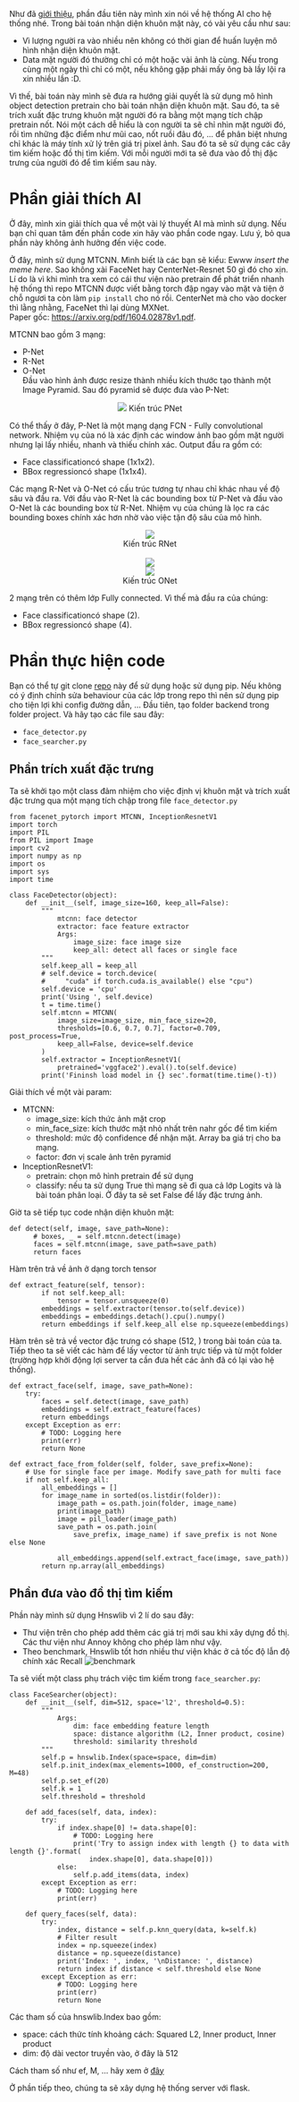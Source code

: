 Như đã [giới thiệu](https://viblo.asia/p/he-thong-phat-gao-nhan-dien-khuon-mat-aWj5372w56m), phần đầu tiên này mình xin nói về hệ thống AI cho hệ thống nhé.
Trong bài toán nhận diện khuôn mặt này, có vài yêu cầu như sau: 
- Vì lượng người ra vào nhiều nên không có thời gian để huấn luyện mô hình nhận diện khuôn mặt.
- Data mặt người đó thường chỉ có một hoặc vài ảnh là cùng. Nếu trong cùng một ngày thì chỉ có một, nếu không gặp phải mấy ông bà lầy lội ra xin nhiều lần :D.

Vì thế, bài toán này mình sẽ đưa ra hướng giải quyết là sử dụng mô hình object detection pretrain cho bài toán nhận diện khuôn mặt. Sau đó, ta sẽ trích xuất đặc trưng khuôn mặt người đó ra bằng một mạng tích chập pretrain nốt. Nói một cách dễ hiểu là con người ta sẽ chỉ nhìn mặt người đó, rồi tìm những đặc điểm như mũi cao, nốt ruồi đâu đó, ... để phân biệt nhưng chỉ khác là máy tính xử lý trên giá trị pixel ảnh. Sau đó ta sẽ sử dụng các cây tìm kiếm hoặc đồ thị tìm kiếm. Với mỗi người mới ta sẽ đưa vào đồ thị đặc trưng của người đó để tìm kiếm sau này.
# Phần giải thích AI
Ở đây, mình xin giải thích qua về một vài lý thuyết AI mà mình sử dụng. Nếu bạn chỉ quan tâm đến phần code xin hãy vào phần code ngay. Lưu ý, bỏ qua phần này không ảnh hưởng đến việc code.

Ở đây, mình sử dụng MTCNN. Mình biết là các bạn sẽ kiểu: Ewww *insert the meme here*.  Sao không xài FaceNet hay CenterNet-Resnet 50 gì đó cho xịn. Lí do là vì khi mình tra xem có cái thư viện nào pretrain để phát triển nhanh hệ thống thì repo MTCNN được viết bằng torch đập ngay vào mặt và tiện ở chỗ ngươi ta còn làm `pip install` cho nó rồi. CenterNet mà cho vào docker thì lằng nhằng, FaceNet thì lại dùng MXNet.<br />
Paper gốc: https://arxiv.org/pdf/1604.02878v1.pdf.

MTCNN bao gồm 3 mạng: 
* P-Net
* R-Net
* O-Net
<br>Đầu vào hình ảnh được resize thành nhiều kích thước tạo thành một Image Pyramid. Sau đó pyramid sẽ được đưa vào P-Net:
<p align="center">
<img src="https://miro.medium.com/max/1134/1*Ey4E1ZreYY8F_GiXLVCD_Q.png">
Kiến trúc PNet
 </p>
Có thể thấy ở đây, P-Net là một mạng dạng FCN - Fully convolutional network. Nhiệm vụ của nó là xác định các window ảnh  bao gồm mặt người nhưng lại lấy nhiều, nhanh và thiếu chính xác. Output đầu ra gồm có:

* Face classificationcó shape (1x1x2).
* BBox regressioncó shape (1x1x4).

Các mạng R-Net và O-Net có cấu trúc tương tự nhau chỉ khác nhau về độ sâu và đầu ra. Với đầu vào R-Net là các bounding box từ P-Net và đầu vào O-Net là các bounding box từ R-Net. Nhiệm vụ của chúng là lọc ra các bounding boxes chính xác hơn nhờ vào việc tặn độ sâu của mô hình.
<p align="center">
<img src="https://miro.medium.com/max/1050/1*5KNvVDQHpsquv5yinnTDWw.png">
<br>Kiến trúc RNet<br><br>
 <img src="https://miro.medium.com/max/996/1*BT6XlTxVjqaNSj87iDFjcg.png"><br>
 <img src="https://miro.medium.com/max/992/1*eBiydaqk2HU36P0LcUbGzA.png"> 
<br>Kiến trúc ONet<br>
 </p>
 2 mạng trên có thêm lớp Fully connected. Vì thế mà đầu ra của chúng:
 
* Face classificationcó shape (2).
* BBox regressioncó shape (4).

# Phần thực hiện code
Bạn có thể tự git clone [repo](https://github.com/timesler/facenet-pytorch) này để sử dụng hoặc sử dụng pip. Nếu không có ý định chỉnh sửa behaviour của các lớp trong repo thì nên sử dụng pip cho tiện lợi khi config đường dẫn, ... 
Đầu tiên, tạo folder backend trong folder project. Và hãy tạo các file sau đây:

- `face_detector.py`
- `face_searcher.py`
## Phần trích xuất đặc trưng
Ta sẽ khởi tạo một class đảm nhiệm cho việc định vị khuôn mặt và trích xuất đặc trưng qua một mạng tích chập trong file `face_detector.py`

```
from facenet_pytorch import MTCNN, InceptionResnetV1
import torch
import PIL
from PIL import Image
import cv2
import numpy as np
import os
import sys
import time

class FaceDetector(object):
    def __init__(self, image_size=160, keep_all=False):
        """
            mtcnn: face detector
            extractor: face feature extractor
            Args:
                image_size: face image size
                keep_all: detect all faces or single face
        """
        self.keep_all = keep_all
        # self.device = torch.device(
        #     "cuda" if torch.cuda.is_available() else "cpu")
        self.device = 'cpu'
        print('Using ', self.device)
        t = time.time()
        self.mtcnn = MTCNN(
            image_size=image_size, min_face_size=20,
            thresholds=[0.6, 0.7, 0.7], factor=0.709, post_process=True,
            keep_all=False, device=self.device
        )
        self.extractor = InceptionResnetV1(
            pretrained='vggface2').eval().to(self.device)
        print('Fininsh load model in {} sec'.format(time.time()-t))
```
Giải thích về một vài param:
- MTCNN:
    - image_size: kích thức ảnh mặt crop
    - min_face_size: kích thước mặt nhỏ nhất trên nahr gốc để tìm kiếm
    - threshold: mức độ confidence để nhận mặt. Array ba giá trị cho ba mạng.
    - factor: đơn vị scale ảnh trên pyramid
- InceptionResnetV1:
    - pretrain: chọn mô hình pretrain để sử dụng
    - classify: nếu ta sử dụng True thì mạng sẽ đi qua cả lớp Logits và là bài toán phân loại. Ở đây ta sẽ set False để lấy đặc trưng ảnh.
  
 Giờ ta sẽ tiếp tục code nhận diện khuôn mặt:
  ```
def detect(self, image, save_path=None):
        # boxes, _ = self.mtcnn.detect(image)
        faces = self.mtcnn(image, save_path=save_path)
        return faces
```
Hàm trên trả về ảnh ở dạng torch tensor
```
def extract_feature(self, tensor):
        if not self.keep_all:
            tensor = tensor.unsqueeze(0)
        embeddings = self.extractor(tensor.to(self.device))
        embeddings = embeddings.detach().cpu().numpy()
        return embeddings if self.keep_all else np.squeeze(embeddings)
```
Hàm trên sẽ trả về vector đặc trưng có shape (512, ) trong bài toán của ta. Tiếp theo ta sẽ viết các hàm để lấy vector từ ảnh trực tiếp và từ một folder (trường hợp khởi động lợi server ta cần đưa hết các ảnh đã có lại vào hệ thống).
```
def extract_face(self, image, save_path=None):
    try:
        faces = self.detect(image, save_path)
        embeddings = self.extract_feature(faces)
        return embeddings
    except Exception as err:
        # TODO: Logging here
        print(err)
        return None

def extract_face_from_folder(self, folder, save_prefix=None):
    # Use for single face per image. Modify save_path for multi face
    if not self.keep_all:
        all_embeddings = []
        for image_name in sorted(os.listdir(folder)):
            image_path = os.path.join(folder, image_name)
            print(image_path)
            image = pil_loader(image_path)
            save_path = os.path.join(
                save_prefix, image_name) if save_prefix is not None else None

            all_embeddings.append(self.extract_face(image, save_path))
        return np.array(all_embeddings)
```
## Phần đưa vào đồ thị tìm kiếm
Phần này mình sử dụng Hnswlib vì 2 lí do sau đây:
- Thư viện trên cho phép add thêm các giá trị mới sau khi xây dựng đồ thị. Các thư viện như Annoy không cho phép làm như vậy.
- Theo benchmark, Hnswlib tốt hơn nhiều thư viện khác ở cả tốc độ lẫn độ chính xác Recall
![benchmark](https://camo.githubusercontent.com/027adff014f63209dba16e348304d523fb33812e/68747470733a2f2f7261772e6769746875622e636f6d2f6572696b6265726e2f616e6e2d62656e63686d61726b732f6d61737465722f726573756c74732f676c6f76652d3130302d616e67756c61722e706e67) 

Ta sẽ viết một class phụ trách việc tìm kiếm trong  `face_searcher.py`:
```
class FaceSearcher(object):
    def __init__(self, dim=512, space='l2', threshold=0.5):
        """
            Args:
                dim: face embedding feature length
                space: distance algorithm (L2, Inner product, cosine)
                threshold: similarity threshold
        """
        self.p = hnswlib.Index(space=space, dim=dim)
        self.p.init_index(max_elements=1000, ef_construction=200, M=48)
        self.p.set_ef(20)
        self.k = 1
        self.threshold = threshold

    def add_faces(self, data, index):
        try:
            if index.shape[0] != data.shape[0]:
                # TODO: Logging here
                print('Try to assign index with length {} to data with length {}'.format(
                    index.shape[0], data.shape[0]))
            else:
                self.p.add_items(data, index)
        except Exception as err:
            # TODO: Logging here
            print(err)

    def query_faces(self, data):
        try:
            index, distance = self.p.knn_query(data, k=self.k)
            # Filter result
            index = np.squeeze(index)
            distance = np.squeeze(distance)
            print('Index: ', index, '\nDistance: ', distance)
            return index if distance < self.threshold else None
        except Exception as err:
            # TODO: Logging here
            print(err)
            return None
```
Các tham số của hnswlib.Index bao gồm:

- space: cách thức tính khoảng cách: Squared L2, Inner product, Inner product
- dim: độ dài vector truyền vào, ở đây là 512

Cách tham số như ef, M, ... hãy xem ở [đây](https://github.com/nmslib/hnswlib/blob/master/ALGO_PARAMS.md)

Ở phần tiếp theo, chúng ta sẽ xây dựng hệ thống server với flask.